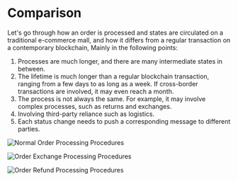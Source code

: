 # Comparison

Let's go through how an order is processed and states are circulated on a traditional e-commerce mall, and how it differs from a regular transaction on a contemporary blockchain, Mainly in the following points:

1. Processes are much longer, and there are many intermediate states in between.&#x20;
2. The lifetime is much longer than a regular blockchain transaction, ranging from a few days to as long as a week. If cross-border transactions are involved, it may even reach a month.&#x20;
3. The process is not always the same. For example, it may involve complex processes, such as returns and exchanges.&#x20;
4. Involving third-party reliance such as logistics.&#x20;
5. Each status change needs to push a corresponding message to different parties.

![Normal Order Processing Procedures](https://lh6.googleusercontent.com/8\_GLYjwuQ8b6gU2mZxNHCRFdXvs7Le33JSiaDmZsBV86EKPkNFyuhiT0H0Hn1PxcOI2FTb\_KQQ61TzMX9LD4r3aRteXzpc2Db\_9SZW8iRrYCPrZDoHx2nj7lRcL2UGfFJXfJqI4D)

![Order Exchange Processing Procedures](https://lh6.googleusercontent.com/svShxDULwlVrzGYPOlwNdzYEeukuqkx7l3oB84Jdy6NLdEmMpu4KrIX7z3V3JNZZYWxF93IOz5TAvbNdi6obUNSMDees2IGwlyl4ofZ3yhVtnuDfGpf3S6qMh00VxFwBMbN3RcVD)

![Order Refund Processing Procedures](https://lh4.googleusercontent.com/NAoU1iXDdZrlzmrt3z0ZB9UnCwcj\_eA-JdyOJqMiMqMuDYjdlXOXpemqQmOdEDGOEJ-11LEHzchZ9NLCX0zSYSG4HEFWNfZFoIfTr4vUu2NjVnWuYtJapcK76cefd5eluJsvBua6)
